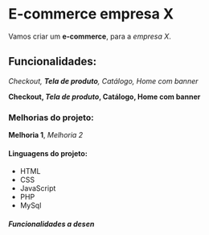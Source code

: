 # E-commerce empresa X
Vamos criar um **e-commerce**, para a *empresa X*.

## Funcionalidades:

_Checkout, **Tela de produto**, Catálogo, Home com banner_

**Checkout, _Tela de produto_, Catálogo, Home com banner**

### Melhorias do projeto:
__Melhoria 1__, _Melhoria 2_

#### Linguagens do projeto:

* HTML
* CSS
* JavaScript
* PHP
* MySql

##### Funcionalidades a desen

